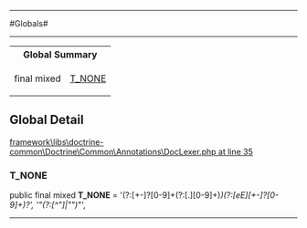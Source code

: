 - - -

#Globals#

- - -

<table id="summary_global" class="title">
<tr><th colspan="2" class="title">Global Summary</th></tr>
<tr>
<td>final  mixed</td>
<td class="description"><p class="name"><a href="#https://github.com/JeyDotC/Hirudo-docs/blob/master/Doctrine/Common/Annotations/DocLexer.md#t_none">T_NONE</a></p></td>
</tr>
</table>

<h2 id="detail_global">Global Detail</h2>

<a href="https://github.com/JeyDotC/Hirudo/blob/master/framework/libs/doctrine-common/Doctrine/Common/Annotations/DocLexer.php#L35" target='_blank'>framework\libs\doctrine-common\Doctrine\Common\Annotations\DocLexer.php at line 35</a>

<h3 id="T_NONE">T_NONE</h3>


public final  mixed **T_NONE** = '(?:[+-]?[0-9]+(?:[\.][0-9]+)*)(?:[eE][+-]?[0-9]+)?',
            '&quot;(?:[^&quot;]|&quot;&quot;)*&quot;',

<div class="details">
</div>

- - -

